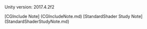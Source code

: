 Unity version: 2017.4.2f2

[CGInclude Note] (CGIncludeNote.md)
[StandardShader Study Note] (StandardShaderStudyNote.md)